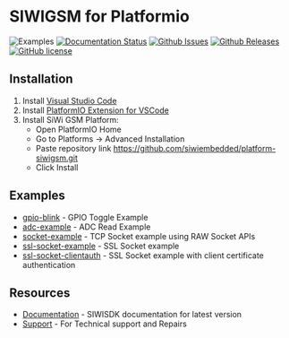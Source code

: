 # SIWIGSM for Platformio

![Examples](https://github.com/siwiembedded/platform-siwigsm/workflows/Examples/badge.svg)
[![Documentation Status](https://readthedocs.org/projects/siwisdk/badge/?version=latest)](https://siwisdk.readthedocs.io/en/latest/?badge=latest)
[![Github Issues](https://img.shields.io/github/issues/siwiembedded/platform-siwigsm.svg)](http://github.com/siwiembedded/platform-siwigsm/issues)
[![Github Releases](https://img.shields.io/github/release/siwiembedded/platform-siwigsm.svg)](https://github.com/siwiembedded/platform-siwigsm/releases)
[![GitHub license](https://img.shields.io/badge/license-MIT-blue.svg)](https://github.com/siwiembedded/platform-siwigsm/blob/master/LICENSE)

## Installation

1. Install [Visual Studio Code](https://code.visualstudio.com/)
2. Install [PlatformIO Extension for VSCode](https://platformio.org/platformio-ide)
3. Install SiWi GSM Platform:
	* Open PlatformIO Home
	* Go to Platforms -> Advanced Installation
	* Paste repository link https://github.com/siwiembedded/platform-siwigsm.git
	* Click Install

## Examples

* [gpio-blink](https://github.com/siwiembedded/platform-siwigsm/tree/master/examples/gpio-blink) - GPIO Toggle Example
* [adc-example](https://github.com/siwiembedded/platform-siwigsm/tree/master/examples/adc-example) - ADC Read Example
* [socket-example](https://github.com/siwiembedded/platform-siwigsm/tree/master/examples/socket-example) - TCP Socket example using RAW Socket APIs
* [ssl-socket-example](https://github.com/siwiembedded/platform-siwigsm/tree/master/examples/ssl-socket-example) - SSL Socket example
* [ssl-socket-clientauth](https://github.com/siwiembedded/platform-siwigsm/tree/master/examples/ssl-socket-clientauth) - SSL Socket example with client certificate authentication

## Resources

* [Documentation](https://siwisdk.readthedocs.io/en/latest) - SIWISDK documentation for latest version
* [Support](https://help.siwi.in) - For Technical support and Repairs
